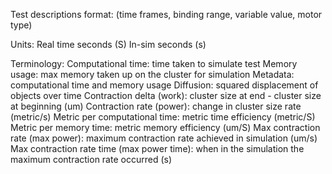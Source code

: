 Test descriptions format: (time frames, binding range, variable value, motor type)

Units:
Real time seconds (S)
In-sim seconds (s)

Terminology:
Computational time: time taken to simulate test
Memory usage: max memory taken up on the cluster for simulation
Metadata: computational time and memory usage
Diffusion: squared displacement of objects over time
Contraction delta (work): cluster size at end - cluster size at beginning (um)
Contraction rate (power): change in cluster size rate (metric/s)
Metric per computational time: metric time efficiency (metric/S)
Metric per memory time: metric memory efficiency (um/S)
Max contraction rate (max power): maximum contraction rate achieved in simulation (um/s)
Max contraction rate time (max power time): when in the simulation the maximum contraction rate occurred (s)

